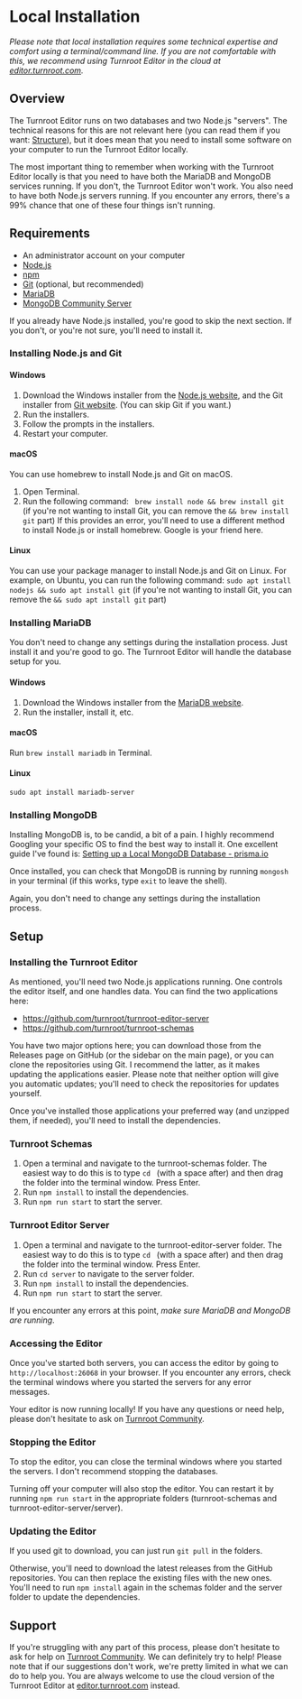 # Local Installation
*Please note that local installation requires some technical expertise and comfort using a terminal/command line. If you are not comfortable with this, we recommend using Turnroot Editor in the cloud at [editor.turnroot.com](https://editor.turnroot.com).*

## Overview
The Turnroot Editor runs on two databases and two Node.js "servers". The technical reasons for this are not relevant here (you can read them if you want: [Structure](../technical-details/structure.md)), but it does mean that you need to install some software on your computer to run the Turnroot Editor locally.

The most important thing to remember when working with the Turnroot Editor locally is that you need to have both the MariaDB and MongoDB services running. If you don't, the Turnroot Editor won't work. You also need to have both Node.js servers running. If you encounter any errors, there's a 99% chance that one of these four things isn't running.


## Requirements
- An administrator account on your computer
- [Node.js](https://nodejs.org/en/)
- [npm](https://www.npmjs.com/get-npm)
- [Git](https://git-scm.com/downloads) (optional, but recommended)
- [MariaDB](https://mariadb.org/download/)
- [MongoDB Community Server](https://www.mongodb.com/try/download/community)

If you already have Node.js installed, you're good to skip the next section. If you don't, or you're not sure, you'll need to install it. 

### Installing Node.js and Git
#### Windows
1. Download the Windows installer from the [Node.js website](https://nodejs.org/en/), and the Git installer from [Git website](https://git-scm.com/downloads). (You can skip Git if you want.)
2. Run the installers.
3. Follow the prompts in the installers.
4. Restart your computer.

#### macOS
You can use homebrew to install Node.js and Git on macOS.
1. Open Terminal.
2. Run the following command:
``` brew install node && brew install git``` (if you're not wanting to install Git, you can remove the `&& brew install git` part)
If this provides an error, you'll need to use a different method to install Node.js or install homebrew. Google is your friend here.

#### Linux
You can use your package manager to install Node.js and Git on Linux. For example, on Ubuntu, you can run the following command:
```sudo apt install nodejs && sudo apt install git``` (if you're not wanting to install Git, you can remove the `&& sudo apt install git` part)

### Installing MariaDB 
You don't need to change any settings during the installation process. Just install it and you're good to go. The Turnroot Editor will handle the database setup for you.

#### Windows
1. Download the Windows installer from the [MariaDB website](https://mariadb.org/download/).
2. Run the installer, install it, etc.

#### macOS
Run `brew install mariadb` in Terminal.

#### Linux
```sudo apt install mariadb-server```

### Installing MongoDB
Installing MongoDB is, to be candid, a bit of a pain. I highly recommend Googling your specific OS to find the best way to install it. One excellent guide I've found is: 
[Setting up a Local MongoDB Database - prisma.io](https://www.prisma.io/dataguide/mongodb/setting-up-a-local-mongodb-database)

Once installed, you can check that MongoDB is running by running `mongosh` in your terminal (if this works, type `exit` to leave the shell).

Again, you don't need to change any settings during the installation process.

## Setup
### Installing the Turnroot Editor
As mentioned, you'll need two Node.js applications running. One controls the editor itself, and one handles data. You can find the two applications here:
- https://github.com/turnroot/turnroot-editor-server
- https://github.com/turnroot/turnroot-schemas

You have two major options here; you can download those from the Releases page on GitHub (or the sidebar on the main page), or you can clone the repositories using Git. I recommend the latter, as it makes updating the applications easier. Please note that neither option will give you automatic updates; you'll need to check the repositories for updates yourself.

Once you've installed those applications your preferred way (and unzipped them, if needed), you'll need to install the dependencies. 

### Turnroot Schemas
1. Open a terminal and navigate to the turnroot-schemas folder. The easiest way to do this is to type `cd ` (with a space after) and then drag the folder into the terminal window. Press Enter.
2. Run `npm install` to install the dependencies.
3. Run `npm run start` to start the server.

### Turnroot Editor Server
1. Open a terminal and navigate to the turnroot-editor-server folder. The easiest way to do this is to type `cd ` (with a space after) and then drag the folder into the terminal window. Press Enter.
2. Run `cd server` to navigate to the server folder.
3. Run `npm install` to install the dependencies.
4. Run `npm run start` to start the server.

If you encounter any errors at this point, *make sure MariaDB and MongoDB are running*. 

### Accessing the Editor
Once you've started both servers, you can access the editor by going to `http://localhost:26068` in your browser. If you encounter any errors, check the terminal windows where you started the servers for any error messages.

Your editor is now running locally! If you have any questions or need help, please don't hesitate to ask on [Turnroot Community](https://community.turnroot.com).

### Stopping the Editor
To stop the editor, you can close the terminal windows where you started the servers. I don't recommend stopping the databases. 

Turning off your computer will also stop the editor. You can restart it by running `npm run start` in the appropriate folders (turnroot-schemas and turnroot-editor-server/server).

### Updating the Editor
If you used git to download, you can just run `git pull` in the folders.

Otherwise, you'll need to download the latest releases from the GitHub repositories. You can then replace the existing files with the new ones.  You'll need to run `npm install` again in the schemas folder and the server folder to update the dependencies.

## Support
If you're struggling with any part of this process, please don't hesitate to ask for help on [Turnroot Community](https://community.turnroot.com). We can definitely try to help! Please note that if our suggestions don't work, we're pretty limited in what we can do to help you. You are always welcome to use the cloud version of the Turnroot Editor at [editor.turnroot.com](https://editor.turnroot.com) instead.




